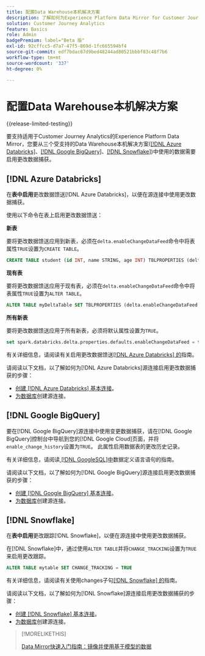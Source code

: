 ```yaml
---
title: 配置Data Warehouse本机解决方案
description: 了解如何为Experience Platform Data Mirror for Customer Journey Analytics配置Data Warehouse本机解决方案
solution: Customer Journey Analytics
feature: Basics
role: Admin
badgePremium: label="Beta 版"
exl-id: 92cffcc5-d7a7-47f5-869d-1fc665594bf4
source-git-commit: edf7bdac87d9bed48244ad80521bbbf83c48f7b6
workflow-type: tm+mt
source-wordcount: '337'
ht-degree: 0%

---
```


# 配置Data Warehouse本机解决方案

{{release-limited-testing}}

要支持适用于Customer Journey Analytics的Experience Platform Data Mirror，您要从三个受支持的Data Warehouse本机解决方案([[!DNL Azure Databricks]](#azure-databricks)、[[!DNL Google BigQuery]](#google-bigquery)、[[!DNL Snowflake]](#snowflake))中使用的数据需要启用更改数据捕获。


## [!DNL Azure Databricks]

在&#x200B;**表中启用**&#x200B;更改数据馈送[!DNL Azure Databricks]，以便在源连接中使用更改数据捕获。

使用以下命令在表上启用更改数据馈送：

**新表**

要将更改数据馈送应用到新表，必须在`delta.enableChangeDataFeed`命令中将表属性`TRUE`设置为`CREATE TABLE`。

```sql
CREATE TABLE student (id INT, name STRING, age INT) TBLPROPERTIES (delta.enableChangeDataFeed = true)
```

**现有表**

要将更改数据馈送应用于现有表，必须在`delta.enableChangeDataFeed`命令中将表属性`TRUE`设置为`ALTER TABLE`。

```sql
ALTER TABLE myDeltaTable SET TBLPROPERTIES (delta.enableChangeDataFeed = true)
```

**所有新表**

要将更改数据馈送应用于所有新表，必须将默认属性设置为`TRUE`。

```sql
set spark.databricks.delta.properties.defaults.enableChangeDataFeed = true;
```

有关详细信息，请阅读有关启用更改数据馈送[[!DNL Azure Databricks] 的](https://docs.databricks.com/aws/en/delta/delta-change-data-feed#enable-change-data-feed)指南。

请阅读以下文档，以了解如何为[!DNL Azure Databricks]源连接启用更改数据捕获的步骤：

* [创建 [!DNL Azure Databricks] 基本连接](https://experienceleague.adobe.com/zh-hans/docs/experience-platform/sources/api-tutorials/create/databases/databricks)。
* [为数据库](https://experienceleague.adobe.com/zh-hans/docs/experience-platform/sources/api-tutorials/collect/database-nosql#create-a-source-connection)创建源连接。

## [!DNL Google BigQuery]

要在[!DNL Google BigQuery]源连接中使用变更数据捕获，请在[!DNL Google BigQuery]控制台中导航到您的[!DNL Google Cloud]页面，并将`enable_change_history`设置为`TRUE`。 此属性启用数据表的更改历史记录。

有关详细信息，请阅读[ [!DNL GoogleSQL]中](https://cloud.google.com/bigquery/docs/reference/standard-sql/data-definition-language#table_option_list)数据定义语言语句的指南。

请阅读以下文档，以了解如何为[!DNL Google BigQuery]源连接启用更改数据捕获的步骤：

* [创建 [!DNL Google BigQuery] 基本连接](https://experienceleague.adobe.com/zh-hans/docs/experience-platform/sources/api-tutorials/create/databases/bigquery)。
* [为数据库](https://experienceleague.adobe.com/zh-hans/docs/experience-platform/sources/api-tutorials/collect/database-nosql#create-a-source-connection)创建源连接。

## [!DNL Snowflake]

在&#x200B;**表中启用**&#x200B;更改跟踪[!DNL Snowflake]，以便在源连接中使用更改数据捕获。

在[!DNL Snowflake]中，通过使用`ALTER TABLE`并将`CHANGE_TRACKING`设置为`TRUE`来启用更改跟踪。

```sql
ALTER TABLE mytable SET CHANGE_TRACKING = TRUE
```

有关详细信息，请阅读有关使用changes子句[[!DNL Snowflake] 的](https://docs.snowflake.com/en/sql-reference/constructs/changes#usage-notes)指南。

请阅读以下文档，以了解如何为[!DNL Snowflake]源连接启用更改数据捕获的步骤：

* [创建 [!DNL Snowflake] 基本连接](https://experienceleague.adobe.com/zh-hans/docs/experience-platform/sources/api-tutorials/create/databases/snowflake)。
* [为数据库](https://experienceleague.adobe.com/zh-hans/docs/experience-platform/sources/api-tutorials/collect/database-nosql#create-a-source-connection)创建源连接。


>[!MORELIKETHIS]
>
>[Data Mirror快速入门指南：镜像并使用基于模型的数据](model-based.md)
>
